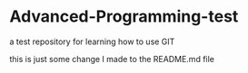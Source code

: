 # Advanced-Programming-test
a test repository for learning how to use GIT

this is just some change I made to the README.md file

